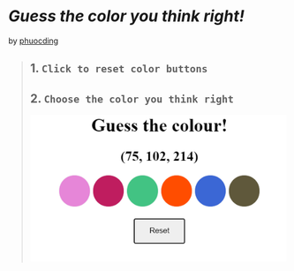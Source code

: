 # *Guess the color you think right!*
by [phuocding](https://github.com/phuocding)

> ## 1. `Click to reset color buttons`
>
> ## 2. `Choose the color you think right`
>
> <img src="./Assets/images/color.png">
